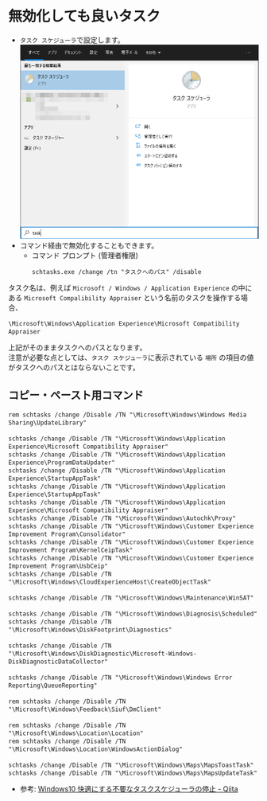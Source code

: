 # 無効化しても良いタスク
* `タスク スケジューラ`で設定します。  
![Task Scheduler](../../assets/images/task_scheduler_1.png)
* コマンド経由で無効化することもできます。  
    * コマンド プロンプト (管理者権限)
        ```
        schtasks.exe /change /tn "タスクへのパス" /disable
        ```

タスク名は、例えば `Microsoft / Windows / Application Experience` の中にある `Microsoft Compalibility Appraiser` という名前のタスクを操作する場合、
```
\Microsoft\Windows\Application Experience\Microsoft Compatibility Appraiser
```
上記がそのままタスクへのパスとなります。  
注意が必要な点としては、`タスク スケジューラ`に表示されている `場所` の項目の値がタスクへのパスとはならないことです。  


## コピー・ペースト用コマンド
```
rem schtasks /change /Disable /TN "\Microsoft\Windows\Windows Media Sharing\UpdateLibrary"

schtasks /change /Disable /TN "\Microsoft\Windows\Application Experience\Microsoft Compatibility Appraiser"
schtasks /change /Disable /TN "\Microsoft\Windows\Application Experience\ProgramDataUpdater"
schtasks /change /Disable /TN "\Microsoft\Windows\Application Experience\StartupAppTask"
schtasks /change /Disable /TN "\Microsoft\Windows\Application Experience\StartupAppTask"
schtasks /change /Disable /TN "\Microsoft\Windows\Application Experience\Microsoft Compatibility Appraiser"
schtasks /change /Disable /TN "\Microsoft\Windows\Autochk\Proxy"
schtasks /change /Disable /TN "\Microsoft\Windows\Customer Experience Improvement Program\Consolidator"
schtasks /change /Disable /TN "\Microsoft\Windows\Customer Experience Improvement Program\KernelCeipTask"
schtasks /change /Disable /TN "\Microsoft\Windows\Customer Experience Improvement Program\UsbCeip"
schtasks /change /Disable /TN "\Microsoft\Windows\CloudExperienceHost\CreateObjectTask"

schtasks /change /Disable /TN "\Microsoft\Windows\Maintenance\WinSAT"

schtasks /change /Disable /TN "\Microsoft\Windows\Diagnosis\Scheduled"
schtasks /change /Disable /TN "\Microsoft\Windows\DiskFootprint\Diagnostics"

schtasks /change /Disable /TN "\Microsoft\Windows\DiskDiagnostic\Microsoft-Windows-DiskDiagnosticDataCollector"

schtasks /change /Disable /TN "\Microsoft\Windows\Windows Error Reporting\QueueReporting"

rem schtasks /change /Disable /TN "\Microsoft\Windows\Feedback\Siuf\DmClient"

rem schtasks /change /Disable /TN "\Microsoft\Windows\Location\Location"
rem schtasks /change /Disable /TN "\Microsoft\Windows\Location\WindowsActionDialog"

schtasks /change /Disable /TN "\Microsoft\Windows\Maps\MapsToastTask"
schtasks /change /Disable /TN "\Microsoft\Windows\Maps\MapsUpdateTask"
```

* 参考: [Windows10 快適にする不要なタスクスケジューラの停止 - Qiita](https://qiita.com/mkam/items/2764fc1e7198b571b62e)
